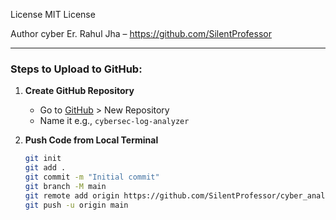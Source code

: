 License
MIT License

Author
cyber Er. Rahul Jha – https://github.com/SilentProfessor


---

### **Steps to Upload to GitHub:**

1. **Create GitHub Repository**

   - Go to [GitHub](https://github.com) > New Repository
   - Name it e.g., `cybersec-log-analyzer`

2. **Push Code from Local Terminal**

   ```bash
   git init
   git add .
   git commit -m "Initial commit"
   git branch -M main
   git remote add origin https://github.com/SilentProfessor/cyber_analysis
   git push -u origin main
